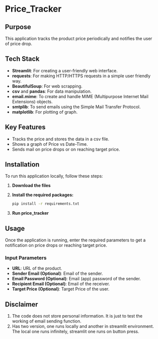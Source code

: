 # Price_Tracker

## Purpose

This application tracks the product price periodically and notifies the user of price drop.

## Tech Stack

- **Streamlit**: For creating a user-friendly web interface.
- **requests**: For making HTTP/HTTPS requests in a simple user friendly way.
- **BeautifulSoup**: For web scrapping.
- **csv** and **pandas**: For data manipulation.
- **email.mime**: To create and handle MIME (Multipurpose Internet Mail Extensions) objects.
- **smtplib**: To send emails using the Simple Mail Transfer Protocol.
- **matplotlib**: For plotting of graph.

## Key Features

- Tracks the price and stores the data in a csv file.
- Shows a graph of Price vs Date-Time.
- Sends mail on price drops or on reaching target price.

## Installation

To run this application locally, follow these steps:

1. **Download the files**
    
2. **Install the required packages:**
    ```bash
    pip install -r requirements.txt
    ```
    
3. **Run price_tracker**

## Usage

Once the application is running, enter the required parameters to get a notification on price drops or reaching target price.

### Input Parameters

- **URL**: URL of the product.
- **Sender Email (Optional)**: Email of the sender.
- **Email Password (Optional)**: Email (app) password of the sender.
- **Recipient Email (Optional)**: Email of the receiver.
- **Target Price (Optional)**: Target Price of the user.

## Disclaimer

1. The code does not store personal information. It is just to test the working of email sending function.
2. Has two version, one runs locally and another in streamlit environment. The local one runs infinitely, streamlit one runs on button press.
